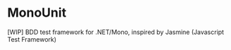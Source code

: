 MonoUnit
========

[WIP] BDD test framework for .NET/Mono, inspired by Jasmine (Javascript Test Framework)
